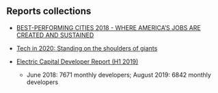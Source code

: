 ## Reports collections

- [BEST-PERFORMING CITIES 2018 - WHERE AMERICA’S JOBS ARE CREATED AND SUSTAINED](http://www.best-cities.org/2018/best-performing-cities-report-2018.pdf)

- [Tech in 2020: Standing on the shoulders of giants](https://www.ben-evans.com/presentations)

- [Electric Capital Developer Report (H1 2019)](https://medium.com/@ElectricCapital/electric-capital-developer-report-h1-2019-7d836d68fecb)
  - June 2018: 7671 monthly developers; August 2019: 6842 monthly developers
